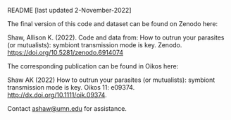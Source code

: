README [last updated 2-November-2022]

The final version of this code and dataset can be found on Zenodo here:

Shaw, Allison K. (2022). Code and data from: How to outrun your parasites (or mutualists): symbiont transmission mode is key. Zenodo. https://doi.org/10.5281/zenodo.6914074

The corresponding publication can be found in Oikos here:

Shaw AK (2022) How to outrun your parasites (or mutualists): symbiont transmission mode is key. Oikos 11: e09374. http://dx.doi.org/10.1111/oik.09374. 

Contact ashaw@umn.edu for assistance.
